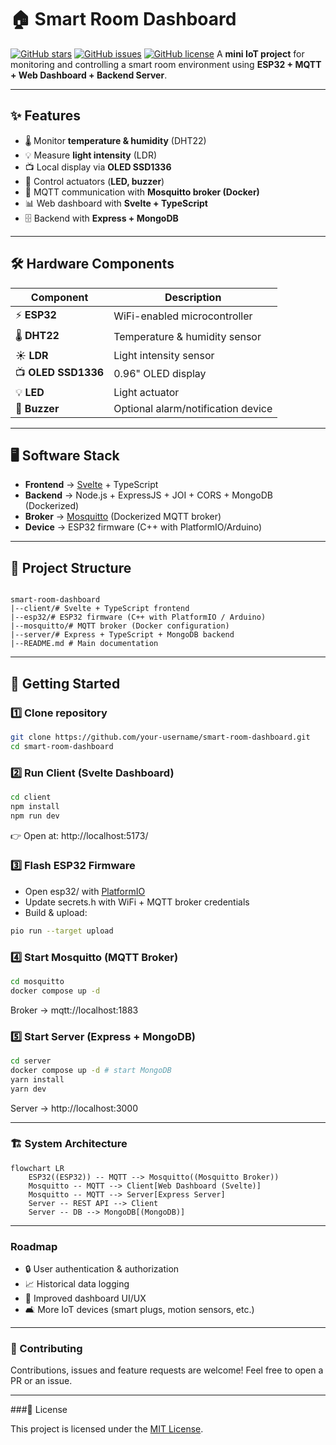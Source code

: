 # 🏠 Smart Room Dashboard

[![GitHub stars](https://img.shields.io/github/stars/Hkhan2712/smart-room-dashboard?style=flat-square)](https://github.com/your-username/smart-room-dashboard/stargazers)
[![GitHub issues](https://img.shields.io/github/issues/Hkhan2712/smart-room-dashboard?style=flat-square)](https://github.com/your-username/smart-room-dashboard/issues)
[![GitHub license](https://img.shields.io/github/license/Hkhan2712/smart-room-dashboard?style=flat-square)](./LICENSE)
A **mini IoT project** for monitoring and controlling a smart room environment using **ESP32 + MQTT + Web Dashboard + Backend Server**.  

---

## ✨ Features  

- 🌡️ Monitor **temperature & humidity** (DHT22)  
- 💡 Measure **light intensity** (LDR)  
- 📺 Local display via **OLED SSD1336**  
- 🔔 Control actuators (**LED, buzzer**)  
- 🔌 MQTT communication with **Mosquitto broker (Docker)**  
- 📊 Web dashboard with **Svelte + TypeScript**  
- 🗄️ Backend with **Express + MongoDB**  

---

## 🛠️ Hardware Components  

| Component           | Description                         |
|---------------------|-------------------------------------|
| ⚡ **ESP32**        | WiFi-enabled microcontroller        |
| 🌡️ **DHT22**        | Temperature & humidity sensor       |
| ☀️ **LDR**           | Light intensity sensor              |
| 📺 **OLED SSD1336** | 0.96" OLED display                  |
| 💡 **LED**          | Light actuator                      |
| 🔔 **Buzzer**       | Optional alarm/notification device  |

---

## 🖥️ Software Stack

- **Frontend** -> [Svelte](https://svelte.dev/) + TypeScript
- **Backend**  -> Node.js + ExpressJS + JOI + CORS + MongoDB (Dockerized)
- **Broker**   -> [Mosquitto](https://mosquitto.org/) (Dockerized MQTT broker)
- **Device**   -> ESP32 firmware (C++ with PlatformIO/Arduino)

---

## 📂 Project Structure

```

smart-room-dashboard
|--client/# Svelte + TypeScript frontend
|--esp32/# ESP32 firmware (C++ with PlatformIO / Arduino)
|--mosquitto/# MQTT broker (Docker configuration)
|--server/# Express + TypeScript + MongoDB backend
|--README.md # Main documentation

```

---

## 🚀 Getting Started  

### 1️⃣ Clone repository  
```bash
git clone https://github.com/your-username/smart-room-dashboard.git
cd smart-room-dashboard
```

### 2️⃣ Run Client (Svelte Dashboard)
```bash 
cd client 
npm install 
npm run dev
```
👉 Open at: http://localhost:5173/

### 3️⃣ Flash ESP32 Firmware
- Open esp32/ with [PlatformIO](https://platformio.org/)
- Update secrets.h with WiFi + MQTT broker credentials
- Build & upload:
```bash
pio run --target upload 
```

### 4️⃣ Start Mosquitto (MQTT Broker)
```bash
cd mosquitto
docker compose up -d
```

Broker -> mqtt://localhost:1883

### 5️⃣ Start Server (Express + MongoDB)
```bash 
cd server
docker compose up -d # start MongoDB
yarn install 
yarn dev
```

Server -> http://localhost:3000

---

### 🏗️ System Architecture
```mermaid
flowchart LR
    ESP32((ESP32)) -- MQTT --> Mosquitto((Mosquitto Broker))
    Mosquitto -- MQTT --> Client[Web Dashboard (Svelte)]
    Mosquitto -- MQTT --> Server[Express Server]
    Server -- REST API --> Client
    Server -- DB --> MongoDB[(MongoDB)]
```

---

### Roadmap 
- 🔒 User authentication & authorization
- 📈 Historical data logging
- 🎨 Improved dashboard UI/UX
- 🛋️ More IoT devices (smart plugs, motion sensors, etc.)

---

### 🤝 Contributing

Contributions, issues and feature requests are welcome!
Feel free to open a PR or an issue.

---
 
###📜 License

This project is licensed under the [MIT License]().


